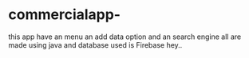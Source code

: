 # commercialapp-
this app have an menu an add data option and an search engine all are made using java and database used is Firebase 
hey..
